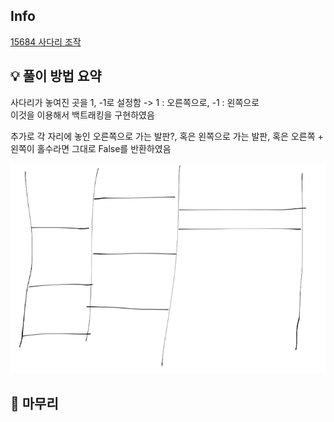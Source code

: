 ## Info
[15684 사다리 조작](https://www.acmicpc.net/problem/15684)

## 💡 풀이 방법 요약
사다리가 놓여진 곳을 1, -1로 설정함 -> 1 : 오른쪽으로, -1 : 왼쪽으로  
이것을 이용해서 백트래킹을 구현하였음  
  
추가로 각 자리에 놓인 오른쪽으로 가는 발판?, 혹은 왼쪽으로 가는 발판, 혹은 오른쪽 + 왼쪽이 홀수라면 그대로 False를 반환하였음  


![Alt text](image.png)

## 🙂 마무리


